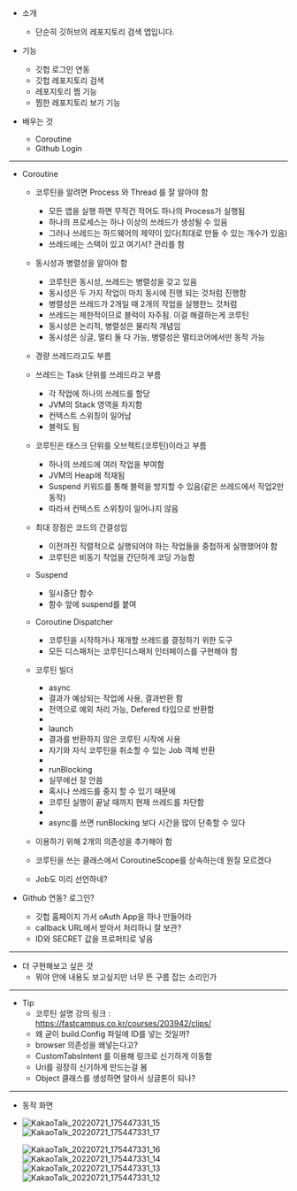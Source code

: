 - 소개
	- 단순히 깃허브의 레포지토리 검색 앱입니다.
- 기능
	- 깃헙 로그인 연동
	- 깃헙 레포지토리 검색
	- 레포지토리 찜 기능
	- 찜한 레포지토리 보기 기능

- 배우는 것
	- Coroutine
	- Github Login

---

- Coroutine
	- 코루틴을 알려면 Process 와 Thread 를 잘 알아야 함
		- 모든 앱을 실행 하면 무적건 적어도 하나의 Process가 실행됨
		- 하나의 프로세스는 하나 이상의 쓰레드가 생성될 수 있음
		- 그러나 쓰레드는 하드웨어의 제약이 있다(최대로 만들 수 있는 개수가 있음)  
		- 쓰레드에는 스택이 있고 여기서? 관리를 함

	- 동시성과 병렬성을 알아야 함
		- 코루틴은 동시성, 쓰레드는 병렬성을 갖고 있음
		- 동시성은 두 가지 작업이 마치 동시에 진행 되는 것처럼 진행함
		- 병렬성은 쓰레드가 2개일 때 2개의 작업을 실행한느 것처럼
		- 쓰레드는 제한적이므로 블럭이 자주됨. 이걸 해결하는게 코루틴
		- 동시성은 논리적, 병렬성은 물리적 개념임
		- 동시성은 싱글, 멀티 둘 다 가능, 병렬성은 멀티코어에서만 동작 가능

	- 경량 쓰레드라고도 부름	

	- 쓰레드는 Task 단위를 쓰레드라고 부름
		- 각 작업에 하나의 쓰레드를 할당
		- JVM의 Stack 영역을 차지함
		- 컨텍스트 스위칭이 일어남
		- 블럭도 됨

	- 코루틴은 태스크 단위를 오브젝트(코루틴)이라고 부름
		- 하나의 쓰레드에 여러 작업을 부여함
		- JVM의 Heap에 적재됨
		- Suspend 키워드를 통해 블럭을 방지할 수 있음(같은 쓰레드에서 작업2만 동작)
		- 따라서 컨텍스트 스위칭이 일어나지 않음 
	
	- 최대 장점은 코드의 간결성임
		- 이전까진 직렬적으로 실행되어야 하는 작업들을 중첩하게 실행했어야 함
		- 코루틴은 비동기 작업을 간단하게 코딩 가능함

	- Suspend
		- 일시중단 함수
		- 함수 앞에 suspend를 붙여

	- Coroutine Dispatcher
		- 코루틴을 시작하거나 재개할 쓰레드를 결정하기 위한 도구
		- 모든 디스패처는 코루틴디스패처 인터페이스를 구현해야 함
	
	- 코루틴 빌더
		- async
		- 결과가 예상되는 작업에 사용, 결과반환 함
		- 전역으로 예외 처리 가능, Defered 타입으로 반환함
		- 
		- launch
		- 결과를 반환하지 않은 코루틴 시작에 사용
		- 자기와 자식 코루틴을 취소할 수 있는 Job 객체 반환
		- 
		- runBlocking
		- 실무에선 잘 안씀
		- 혹시나 쓰레드를 중지 할 수 있기 때문에
		- 코루틴 실행이 끝날 때까지 현재 쓰레드를 차단함
		- 
		- async를 쓰면 runBlocking 보다 시간을 많이 단축할 수 있다

	- 이용하기 위해 2개의 의존성을 추가해야 함

	- 코루틴을 쓰는 클래스에서 CoroutineScope를 상속하는데 뭔질 모르겠다
	- Job도 미리 선언하네?

- Github 연동? 로그인?
	- 깃헙 홈페이지 가서 oAuth App을 하나 만들어라
	- callback URL에서 받아서 처리하니 잘 보관?
	- ID와 SECRET 값을 프로퍼티로 넣음


---

- 더 구현해보고 싶은 것
	- 뭐야 안에 내용도 보고싶지만 너무 뜬 구름 잡는 소리인가

---

- Tip
	- 코루틴 설명 강의 링크 : https://fastcampus.co.kr/courses/203942/clips/
	- 왜 굳이 build.Config 파일에 ID를 넣는 것일까?
	- browser 의존성을 왜넣는다고?
	- CustomTabsIntent 를 이용해 링크로 신기하게 이동함
	- Uri를 굉장히 신기하게 만드는걸 봄 
	- Object 클래스를 생성하면 알아서 싱글톤이 되나?
---

- 동작 화면

- ![KakaoTalk_20220721_175447331_15](https://user-images.githubusercontent.com/68932465/180464678-487b129b-eaaa-4ba9-82a5-93d62a723f94.jpg)
  ![KakaoTalk_20220721_175447331_17](https://user-images.githubusercontent.com/68932465/180464684-9f9d4efe-5da7-440e-86b0-1da67d27e6c0.jpg)

  ![KakaoTalk_20220721_175447331_16](https://user-images.githubusercontent.com/68932465/180464689-6215cdcd-12b2-4f4d-9628-b87d14eb1741.jpg)
  ![KakaoTalk_20220721_175447331_14](https://user-images.githubusercontent.com/68932465/180464690-337a5020-71d7-45f0-b049-35ba6ab0e495.jpg)
  ![KakaoTalk_20220721_175447331_13](https://user-images.githubusercontent.com/68932465/180464694-31558afd-c3bf-4359-83e0-7d5ea2a58be6.jpg)
  ![KakaoTalk_20220721_175447331_12](https://user-images.githubusercontent.com/68932465/180464687-966ec46d-1743-4a68-95c7-e44c22d9f195.jpg)

